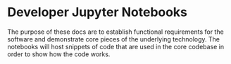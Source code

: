 # Developer Jupyter Notebooks

The purpose of these docs are to establish functional requirements for the software and demonstrate core pieces 
of the underlying technology. The notebooks will host snippets of code that are used in the core codebase in order to show how the code works.
